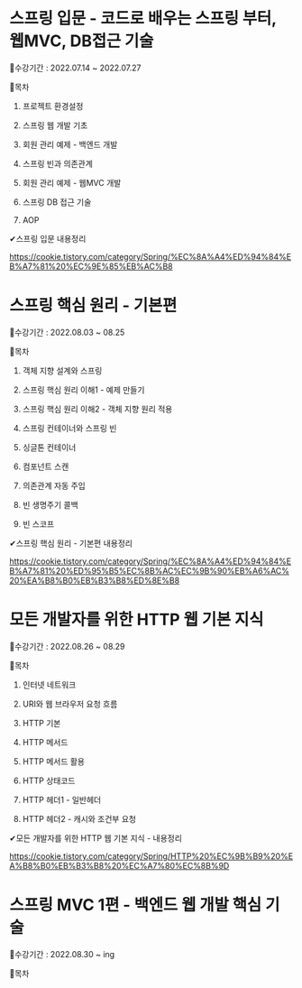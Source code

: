 # 스프링 입문 - 코드로 배우는 스프링 부터, 웹MVC, DB접근 기술

📌수강기간 : 2022.07.14 ~ 2022.07.27

📝목차
1. 프로젝트 환경설정
	
2. 스프링 웹 개발 기초

3. 회원 관리 예제 - 백엔드 개발

4. 스프링 빈과 의존관계

5. 회원 관리 예제 - 웹MVC 개발
	  
6. 스프링 DB 접근 기술

7. AOP


✔스프링 입문 내용정리 

https://cookie.tistory.com/category/Spring/%EC%8A%A4%ED%94%84%EB%A7%81%20%EC%9E%85%EB%AC%B8
#

# 스프링 핵심 원리 - 기본편
📌수강기간 : 2022.08.03 ~ 08.25

📝목차
1. 객체 지향 설계와 스프링
 
2. 스프링 핵심 원리 이해1 - 예제 만들기
 
3. 스프링 핵심 원리 이해2 - 객체 지향 원리 적용
 
4. 스프링 컨테이너와 스프링 빈
 
5. 싱글톤 컨테이너
 
6. 컴포넌트 스캔
 
7. 의존관계 자동 주입

8. 빈 생명주기 콜백
 
9. 빈 스코프

✔스프링 핵심 원리 - 기본편 내용정리

https://cookie.tistory.com/category/Spring/%EC%8A%A4%ED%94%84%EB%A7%81%20%ED%95%B5%EC%8B%AC%EC%9B%90%EB%A6%AC%20%EA%B8%B0%EB%B3%B8%ED%8E%B8
#

# 모든 개발자를 위한 HTTP 웹 기본 지식
📌수강기간 : 2022.08.26 ~ 08.29

📝목차
1. 인터넷 네트워크
 
2. URI와 웹 브라우저 요청 흐름
 
3. HTTP 기본
 
4. HTTP 메서드
 
5. HTTP 메서드 활용
 
6. HTTP 상태코드
 
7. HTTP 헤더1 - 일반헤더

8. HTTP 헤더2 - 캐시와 조건부 요청

✔모든 개발자를 위한 HTTP 웹 기본 지식 - 내용정리

https://cookie.tistory.com/category/Spring/HTTP%20%EC%9B%B9%20%EA%B8%B0%EB%B3%B8%20%EC%A7%80%EC%8B%9D
#

# 스프링 MVC 1편 - 백엔드 웹 개발 핵심 기술
📌수강기간 : 2022.08.30 ~ ing

📝목차

